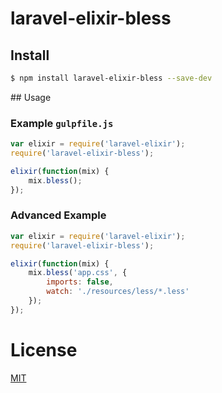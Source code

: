 # laravel-elixir-bless

## Install

```bash
$ npm install laravel-elixir-bless --save-dev
```

## Usage

### Example `gulpfile.js`

```js
var elixir = require('laravel-elixir');
require('laravel-elixir-bless');

elixir(function(mix) {
    mix.bless();
});
```

### Advanced Example

```js
var elixir = require('laravel-elixir');
require('laravel-elixir-bless');

elixir(function(mix) {
    mix.bless('app.css', {
        imports: false,
        watch: './resources/less/*.less'
    });
});
```

# License

[MIT](/LICENSE)
